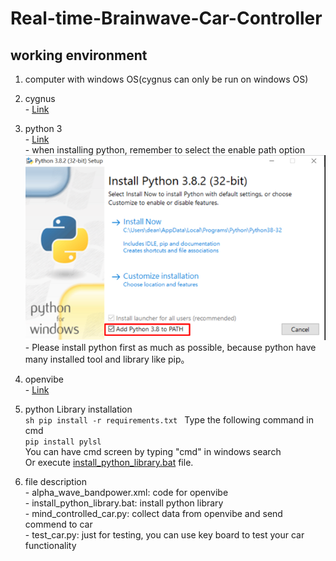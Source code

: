 # Real-time-Brainwave-Car-Controller

## working environment
  1. computer with windows OS(cygnus can only be run on windows OS)
  2. cygnus<br>
    - [Link](https://drive.google.com/file/d/1sH7X4EFP8hUWEHtPcJr0E_8npi1PI3sR/view)
  3. python 3<br>
    - [Link](https://www.python.org/downloads/)<br>
    - when installing python, remember to select the enable path option<br>
    ![image](python_install.png) <br>
    - Please install python first as much as possible, because python have many installed tool and library like pip。
  4. openvibe<br>
    - [Link](http://openvibe.inria.fr/downloads/)
  
  5. python Library installation<br>
    ```sh
    pip install -r requirements.txt
    ```
     Type the following command in cmd<br>
    ```
    pip install pylsl
    ```<br>
    You can have cmd screen by typing "cmd" in windows search<br>
     Or execute [install_python_library.bat](https://github.com/catagain/Real-time-Brainwave-Car-Controller/blob/main/install_python_library.bat)  file.
   
  6. file description<br>
    - alpha_wave_bandpower.xml: code for openvibe<br>
    - install_python_library.bat: install python library <br>
    - mind_controlled_car.py: collect data from openvibe and send commend to car<br>
    - test_car.py: just for testing, you can use key board to test your car functionality<br>
    
## 
